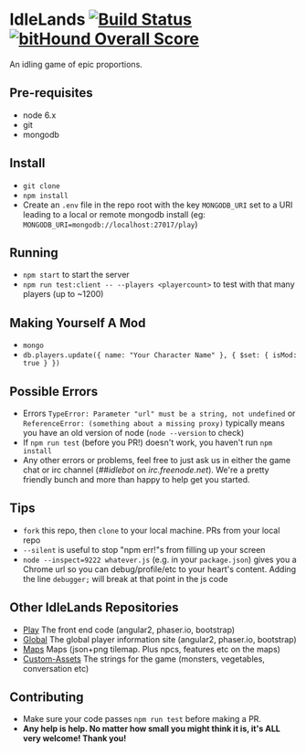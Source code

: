 # IdleLands [![Build Status](https://travis-ci.org/IdleLands/IdleLands.svg?branch=master)](https://travis-ci.org/IdleLands/IdleLands) [![bitHound Overall Score](https://www.bithound.io/github/IdleLands/IdleLands/badges/score.svg)](https://www.bithound.io/github/IdleLands/IdleLands)
An idling game of epic proportions.

## Pre-requisites
* node 6.x
* git
* mongodb

## Install
* `git clone`
* `npm install`
* Create an `.env` file in the repo root with the key `MONGODB_URI` set to a URI leading to a local or remote mongodb install (eg: `MONGODB_URI=mongodb://localhost:27017/play`)

## Running
* `npm start` to start the server
* `npm run test:client -- --players <playercount>` to test with that many players (up to ~1200)

## Making Yourself A Mod
* `mongo`
* `db.players.update({ name: "Your Character Name" }, { $set: { isMod: true } })`

## Possible Errors
* Errors `TypeError: Parameter "url" must be a string, not undefined` or `ReferenceError: (something about a missing proxy)` typically means you have an old version of node (`node --version` to check)
* If `npm run test` (before you PR!) doesn't work, you haven't run `npm install`
* Any other errors or problems, feel free to just ask us in either the game chat or irc channel (*##idlebot* on *irc.freenode.net*). We're a pretty friendly bunch and more than happy to help get you started.

## Tips
* `fork` this repo, then `clone` to your local machine. PRs from your local repo 
* `--silent` is useful to stop "npm err!"s from filling up your screen
* `node --inspect=9222 whatever.js` (e.g. in your `package.json`) gives you a Chrome url so you can debug/profile/etc to your heart's content. Adding the line `debugger;` will break at that point in the js code

## Other IdleLands Repositories
* [Play](https://github.com/IdleLands/Play/) The front end code (angular2, phaser.io, bootstrap)  
* [Global](https://github.com/IdleLands/Global/) The global player information site (angular2, phaser.io, bootstrap)
* [Maps](https://github.com/IdleLands/Maps/) Maps (json+png tilemap. Plus npcs, features etc on the maps)  
* [Custom-Assets](https://github.com/IdleLands/Custom-Assets/) The strings for the game (monsters, vegetables, conversation etc)  

## Contributing
* Make sure your code passes `npm run test` before making a PR. 
* **Any help is help. No matter how small you might think it is, it's ALL very welcome! Thank you!**
